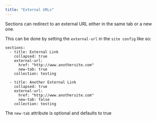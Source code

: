 ```yaml
---
title: "External URLs"
---
```


Sections can redirect to an external URL either in the same tab or a new one.


This can be done by setting the `external-url` in the `site config` like so:

```
sections:
  - title: External Link
    collapsed: true
    external-url:
      href: "http://www.anothersite.com"
      new-tab: true
    collection: testing
    
  - title: Another External Link
    collapsed: true
    external-url:
      href: "http://www.anothersite.com"
      new-tab: false
    collection: testing
```

The `new-tab` attribute is optional and defaults to true